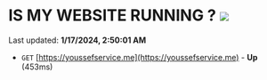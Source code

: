 # IS MY WEBSITE RUNNING ? [![](https://img.shields.io/static/v1?label=Sponsor&message=%E2%9D%A4&logo=GitHub&color=%23fe8e86)](https://github.com/sponsors/<username>)

Last updated: **1/17/2024, 2:50:01 AM**

- `GET` [https://youssefservice.me](https://youssefservice.me) - **Up** (453ms)
